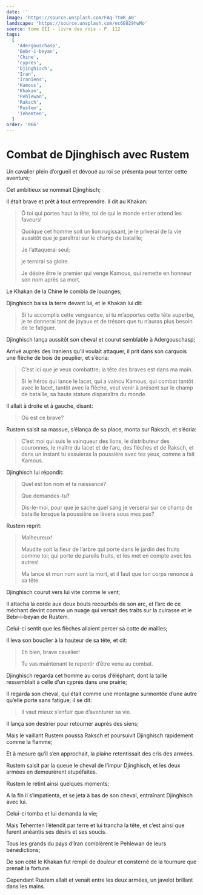 ```yaml
---
date: ''
image: 'https://source.unsplash.com/FAq-TtmR_A0'
landscape: 'https://source.unsplash.com/ec6E029hwMo'
source: tome III - livre des rois - P. 112
tags:
  [
    'Adergouschasp',
    'Bebr-i-beyan',
    'Chine',
    'cyprès',
    'Djinghisch',
    'Iran',
    'Iraniens',
    'Kamous',
    'Khakan',
    'Pehlewan',
    'Raksch',
    'Rustem',
    'Tehemten',
  ]
order: '066'
---
```


# Combat de Djinghisch avec Rustem

Un cavalier plein d’orgueil et dévoué au roi se présenta pour tenter cette aventure;

Cet ambitieux se nommait Djinghisch;

Il était brave et prêt à tout entreprendre. Il dit au Khakan:

> Ô toi qui portes haut la tête, toi de qui le monde entier attend les faveurs!
>
> Quoique cet homme soit un lion rugissant, je le priverai de la vie aussitôt que je paraîtrai sur le champ de bataille;
>
> Je l’attaquerai seul;
>
> je ternirai sa gloire.
>
> Je désire être le premier qui venge Kamous, qui remette en honneur son nom après sa mort.

Le Khakan de la Chine le combla de louanges;

Djinghisch baisa la terre devant lui, et le Khakan lui dit:

> Si tu accomplis cette vengeance, si tu m’apportes cette tête superbe, je te donnerai tant de joyaux et de trésors que tu n’auras plus besoin de te fatiguer.

Djinghisch lança aussitôt son cheval et courut semblable à Adergouschasp;

Arrivé auprès des Iraniens qu’il voulait attaquer, il prit dans son carquois une flèche de bois de peuplier, et s’écria:

> C’est ici que je veux combattre; la tête des braves est dans ma main.
>
> Si le héros qui lance le lacet, qui a vaincu Kamous, qui combat tantôt avec le lacet, tantôt avec la flèche, veut venir à présent sur le champ de bataille, sa haute stature disparaîtra du monde.

Il allait à droite et à gauche, disant:

> Où est ce brave?

Rustem saisit sa massue, s’élança de sa place, monta sur Raksch, et s’écria:

> C’est moi qui suis le vainqueur des lions, le distributeur des couronnes, le maître du lacet et de l’arc, des flèches et de Raksch, et dans un instant tu essuieras la poussière avec tes yeux, comme a fait Kamous.

Djinghisch lui répondit:

> Quel est ton nom et ta naissance?
>
> Que demandes-tu?
>
> Dis-le-moi, pour que je sache quel sang je verserai sur ce champ de bataille lorsque la poussière se lèvera sous mes pas?

Rustem reprit:

> Malheureux!
>
> Maudite soit la fleur de l’arbre qui porte dans le jardin des fruits comme toi; qui porte de pareils fruits, et les met en compte avec les autres!
>
> Ma lance et mon nom sont ta mort, et il faut que ton corps renonce à sa tête.

Djinghisch courut vers lui vite comme le vent;

Il attacha la corde aux deux bouts recourbés de son arc, et l’arc de ce méchant devint comme un nuage qui versait des traits sur la cuirasse et le Bebr-i-beyan de Rustem.

Celui-ci sentit que les flèches allaient percer sa cotte de mailles;

Il leva son bouclier à la hauteur de sa tête, et dit:

> Eh bien, brave cavalier!
>
> Tu vas maintenant te repentir d’être venu au combat.

Djinghisch regarda cet homme au corps d’éléphant, dont la taille ressemblait à celle d’un cyprès dans une prairie;

Il regarda son cheval, qui était comme une montagne surmontée d’une autre qu’elle porte sans fatigue; il se dit:

> Il vaut mieux s’enfuir que d’aventurer sa vie.

Il lança son destrier pour retourner auprès des siens;

Mais le vaillant Rustem poussa Raksch et poursuivit Djinghisch rapidement comme la flamme;

Et à mesure qu’il s’en approchait, la plaine retentissait des cris des armées.

Rustem saisit par la queue le cheval de l’impur Djinghisch, et les deux armées en demeurèrent stupéfaites.

Rustem le retint ainsi quelques moments;

A la fin il s’impatienta, et se jeta à bas de son cheval, entraînant Djinghisch avec lui.

Celui-ci tomba et lui demanda la vie;

Mais Tehemten l’étendit par terre et lui trancha la tête, et c’est ainsi que furent anéantis ses désirs et ses soucis.

Tous les grands du pays d’Iran comblèrent le Pehlewan de leurs bénédictions;

De son côté le Khakan fut rempli de douleur et consterné de la tournure que prenait la fortune.

Cependant Rustem allait et venait entre les deux armées, un javelot brillant dans les mains.
